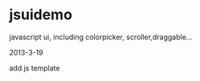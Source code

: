 jsuidemo
========

javascript ui, including colorpicker, scroller,draggable...

2013-3-19

add js template 
